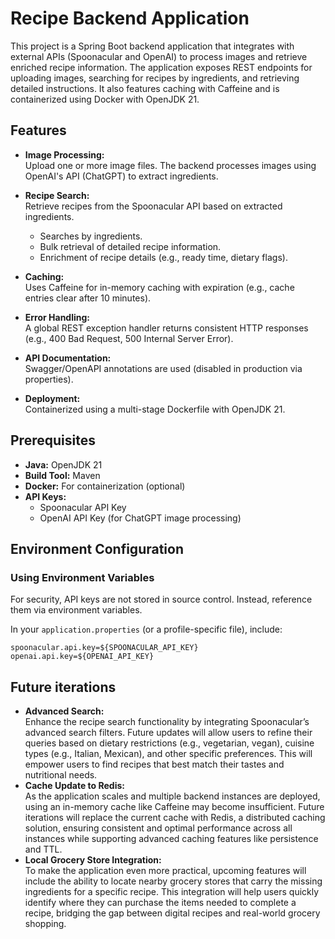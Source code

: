 # Recipe Backend Application

This project is a Spring Boot backend application that integrates with external APIs (Spoonacular and OpenAI) to process images and retrieve enriched recipe information. The application exposes REST endpoints for uploading images, searching for recipes by ingredients, and retrieving detailed instructions. It also features caching with Caffeine and is containerized using Docker with OpenJDK 21.

## Features

- **Image Processing:**  
  Upload one or more image files. The backend processes images using OpenAI's API (ChatGPT) to extract ingredients.

- **Recipe Search:**  
  Retrieve recipes from the Spoonacular API based on extracted ingredients.
    - Searches by ingredients.
    - Bulk retrieval of detailed recipe information.
    - Enrichment of recipe details (e.g., ready time, dietary flags).

- **Caching:**  
  Uses Caffeine for in-memory caching with expiration (e.g., cache entries clear after 10 minutes).

- **Error Handling:**  
  A global REST exception handler returns consistent HTTP responses (e.g., 400 Bad Request, 500 Internal Server Error).

- **API Documentation:**  
  Swagger/OpenAPI annotations are used (disabled in production via properties).

- **Deployment:**  
  Containerized using a multi-stage Dockerfile with OpenJDK 21.  

## Prerequisites

- **Java:** OpenJDK 21
- **Build Tool:** Maven
- **Docker:** For containerization (optional)
- **API Keys:**
    - Spoonacular API Key
    - OpenAI API Key (for ChatGPT image processing)

## Environment Configuration

### Using Environment Variables

For security, API keys are not stored in source control. Instead, reference them via environment variables.

In your `application.properties` (or a profile-specific file), include:
```properties
spoonacular.api.key=${SPOONACULAR_API_KEY}
openai.api.key=${OPENAI_API_KEY}
```

## Future iterations

- **Advanced Search:**  
   Enhance the recipe search functionality by integrating Spoonacular’s advanced search filters. Future updates will allow users to refine their queries based on dietary restrictions (e.g., vegetarian, vegan), cuisine types (e.g., Italian, Mexican), and other specific preferences. This will empower users to find recipes that best match their tastes and nutritional needs.
- **Cache Update to Redis:**  
   As the application scales and multiple backend instances are deployed, using an in-memory cache like Caffeine may become insufficient. Future iterations will replace the current cache with Redis, a distributed caching solution, ensuring consistent and optimal performance across all instances while supporting advanced caching features like persistence and TTL.
- **Local Grocery Store Integration:**  
   To make the application even more practical, upcoming features will include the ability to locate nearby grocery stores that carry the missing ingredients for a specific recipe. This integration will help users quickly identify where they can purchase the items needed to complete a recipe, bridging the gap between digital recipes and real-world grocery shopping.
 